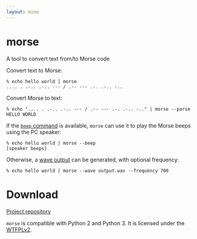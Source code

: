 ```yaml
---
layout: mine
---
```


# morse

A tool to convert text from/to Morse code

Convert text to Morse:

```
% echo hello world | morse
.... . .-.. .-.. --- / .-- --- .-. .-.. -..
```

Convert Morse to text:

```
% echo ".... . .-.. .-.. --- / .-- --- .-. .-.. -.." | morse --parse
HELLO WORLD
```

If the [`beep` command](http://johnath.com/beep/) is available, ``morse`` can use it to play the Morse beeps using the PC speaker:

```
% echo hello world | morse --beep
[speaker beeps]
```

Otherwise, a [wave output](output.wav) can be generated, with optional frequency:

```
% echo hello world | morse --wave output.wav --frequency 700
```

# Download #

[Project repository](https://github.com/hydrargyrum/attic/tree/master/morse)

`morse` is compatible with Python 2 and Python 3.
It is licensed under the [WTFPLv2](../wtfpl).
